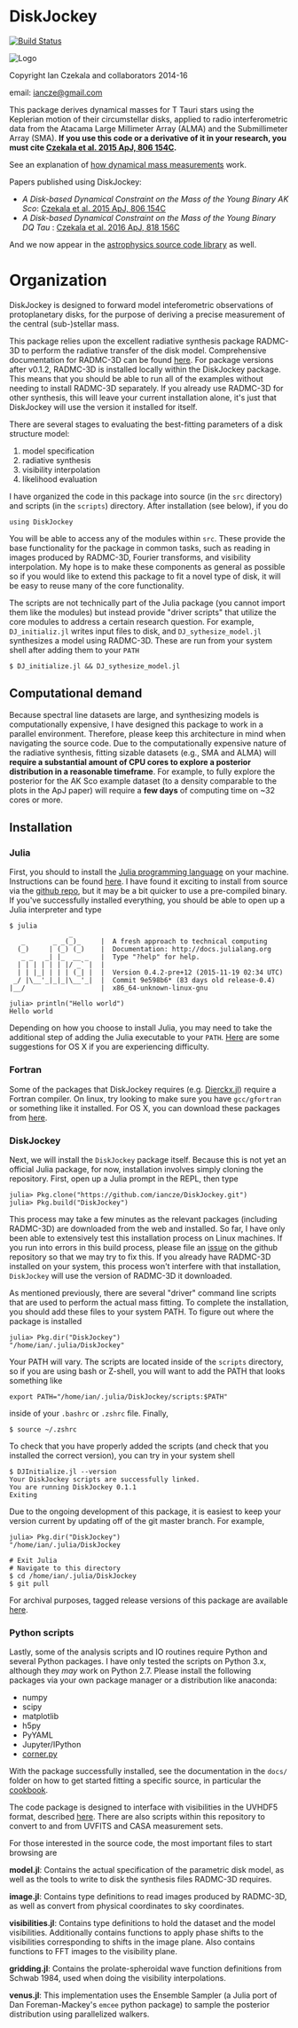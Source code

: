 DiskJockey
===============

[![Build Status](https://travis-ci.org/iancze/DiskJockey.svg?branch=master)](https://travis-ci.org/iancze/DiskJockey)

![Logo](logo.png)

Copyright Ian Czekala and collaborators 2014-16

email: iancze@gmail.com

This package derives dynamical masses for T Tauri stars using the Keplerian motion of their circumstellar disks, applied to radio interferometric data from the Atacama Large Millimeter Array (ALMA) and the Submillimeter Array (SMA). **If you use this code or a derivative of it in your research, you must cite [Czekala et al. 2015 ApJ, 806 154C](http://adsabs.harvard.edu/abs/2015ApJ...806..154C).**

See an explanation of [how dynamical mass measurements](http://iancze.github.io/dynamical/) work.

Papers published using DiskJockey:

* *A Disk-based Dynamical Constraint on the Mass of the Young Binary AK Sco*: [Czekala et al. 2015 ApJ, 806 154C](http://adsabs.harvard.edu/abs/2015ApJ...806..154C)
* *A Disk-based Dynamical Constraint on the Mass of the Young Binary DQ Tau* : [Czekala et al. 2016 ApJ, 818 156C](http://adsabs.harvard.edu/abs/2016ApJ...818..156C)

And we now appear in the [astrophysics source code library](http://ascl.net/1603.011) as well.

# Organization

DiskJockey is designed to forward model inteferometric observations of protoplanetary disks, for the purpose of deriving a precise measurement of the central (sub-)stellar mass.

This package relies upon the excellent radiative synthesis package RADMC-3D to perform the radiative transfer of the disk model. Comprehensive documentation for RADMC-3D can be found [here](http://www.ita.uni-heidelberg.de/~dullemond/software/radmc-3d/). For package versions after v0.1.2, RADMC-3D is installed locally within the DiskJockey package. This means that you should be able to run all of the examples without needing to install RADMC-3D separately. If you already use RADMC-3D for other synthesis, this will leave your current installation alone, it's just that DiskJockey will use the version it installed for itself.

There are several stages to evaluating the best-fitting parameters of a disk structure model:

1. model specification
2. radiative synthesis
3. visibility interpolation
4. likelihood evaluation

I have organized the code in this package into source (in the `src` directory) and scripts (in the `scripts`) directory. After installation (see below), if you do

    using DiskJockey

You will be able to access any of the modules within `src`. These provide the base functionality for the package in common tasks, such as reading in images produced by RADMC-3D, Fourier transforms, and visibility interpolation. My hope is to make these components as general as possible so if you would like to extend this package to fit a novel type of disk, it will be easy to reuse many of the core functionality.

The scripts are not technically part of the Julia package (you cannot import them like the modules) but instead provide "driver scripts" that utilize the core modules to address a certain research question. For example, `DJ_initializ.jl` writes input files to disk, and `DJ_sythesize_model.jl` synthesizes a model using RADMC-3D. These are run from your system shell after adding them to your `PATH`

    $ DJ_initialize.jl && DJ_sythesize_model.jl

## Computational demand

Because spectral line datasets are large, and synthesizing models is computationally expensive, I have designed this package to work in a parallel environment. Therefore, please keep this architecture in mind when navigating the source code. Due to the computationally expensive nature of the radiative synthesis, fitting sizable datasets (e.g., SMA and ALMA) will **require a substantial amount of CPU cores to explore a posterior distribution in a reasonable timeframe**. For example, to fully explore the posterior for the AK Sco example dataset (to a density comparable to the plots in the ApJ paper) will require a **few days** of computing time on ~32 cores or more.

## Installation

### Julia

First, you should to install the [Julia programming language](https://github.com/Astrochem/UVHDF5) on your machine. Instructions can be found [here](http://julialang.org/downloads/). I have found it exciting to install from source via the [github repo](https://github.com/JuliaLang/julia/), but it may be a bit quicker to use a pre-compiled binary. If you've successfully installed everything, you should be able to open up a Julia interpreter and type

    $ julia
                   _
       _       _ _(_)_     |  A fresh approach to technical computing
      (_)     | (_) (_)    |  Documentation: http://docs.julialang.org
       _ _   _| |_  __ _   |  Type "?help" for help.
      | | | | | | |/ _` |  |
      | | |_| | | | (_| |  |  Version 0.4.2-pre+12 (2015-11-19 02:34 UTC)
     _/ |\__'_|_|_|\__'_|  |  Commit 9e598b6* (83 days old release-0.4)
    |__/                   |  x86_64-unknown-linux-gnu

    julia> println("Hello world")
    Hello world

Depending on how you choose to install Julia, you may need to take the additional step of adding the Julia executable to your `PATH`. [Here](https://en.wikibooks.org/wiki/Introducing_Julia/Getting_started#Running_directly_from_terminal) are some suggestions for OS X if you are experiencing difficulty.

### Fortran

Some of the packages that DiskJockey requires (e.g. [Dierckx.jl](https://en.wikibooks.org/wiki/Introducing_Julia/Getting_started#Running_directly_from_terminal)) require a Fortran compiler. On linux, try looking to make sure you have `gcc/gfortran` or something like it installed. For OS X, you can download these packages from [here](http://hpc.sourceforge.net/).

### DiskJockey

Next, we will install the `DiskJockey` package itself. Because this is not yet an official Julia package, for now, installation involves simply cloning the repository. First, open up a Julia prompt in the REPL, then type

    julia> Pkg.clone("https://github.com/iancze/DiskJockey.git")
    julia> Pkg.build("DiskJockey")

This process may take a few minutes as the relevant packages (including RADMC-3D) are downloaded from the web and installed. So far, I have only been able to extensively test this installation process on Linux machines. If you run into errors in this build process, please file an [issue](https://github.com/iancze/DiskJockey/issues) on the github repository so that we may try to fix this. If you already have RADMC-3D installed on your system, this process won't interfere with that installation, `DiskJockey` will use the version of RADMC-3D it downloaded.

As mentioned previously, there are several "driver" command line scripts that are used to perform the actual mass fitting. To complete the installation, you should add these files to your system PATH. To figure out where the package is installed

    julia> Pkg.dir("DiskJockey")
    "/home/ian/.julia/DiskJockey"

Your PATH will vary. The scripts are located inside of the `scripts` directory, so if you are using bash or Z-shell, you will want to add the PATH that looks something like

    export PATH="/home/ian/.julia/DiskJockey/scripts:$PATH"

inside of your `.bashrc` or `.zshrc` file. Finally,

    $ source ~/.zshrc

To check that you have properly added the scripts (and check that you installed the correct version), you can try in your system shell

    $ DJInitialize.jl --version
    Your DiskJockey scripts are successfully linked.
    You are running DiskJockey 0.1.1
    Exiting

Due to the ongoing development of this package, it is easiest to keep your version current by updating off of the git master branch. For example,

    julia> Pkg.dir("DiskJockey")
    "/home/ian/.julia/DiskJockey

    # Exit Julia
    # Navigate to this directory
    $ cd /home/ian/.julia/DiskJockey
    $ git pull

For archival purposes, tagged release versions of this package are available [here](https://github.com/iancze/DiskJockey/releases). 

### Python scripts

Lastly, some of the analysis scripts and IO routines require Python and several Python packages. I have only tested the scripts on Python 3.x, although they *may* work on Python 2.7. Please install the following packages via your own package manager or a distribution like anaconda:

* numpy
* scipy
* matplotlib
* h5py
* PyYAML
* Jupyter/IPython
* [corner.py](https://github.com/dfm/corner.py)

With the package successfully installed, see the documentation in the `docs/` folder on how to get started fitting a specific source, in particular the [cookbook](docs/cookbook.md).

The code package is designed to interface with visibilities in the UVHDF5 format, described [here](https://github.com/Astrochem/UVHDF5). There are also scripts within this repository to convert to and from UVFITS and CASA measurement sets.

For those interested in the source code, the most important files to start browsing are

**model.jl**: Contains the actual specification of the parametric disk model, as well as the tools to write to disk the synthesis files RADMC-3D requires.

**image.jl**: Contains type definitions to read images produced by RADMC-3D, as well as convert from physical coordinates to sky coordinates.

**visibilities.jl**: Contains type definitions to hold the dataset and the model visibilities. Additionally contains functions to apply phase shifts to the visibilities corresponding to shifts in the image plane. Also contains functions to FFT images to the visibility plane.

**gridding.jl**: Contains the prolate-spheroidal wave function definitions from Schwab 1984, used when doing the visibility interpolations.

**venus.jl**: This implementation uses the Ensemble Sampler (a Julia port of Dan Foreman-Mackey's `emcee` python package) to sample the posterior distribution using parallelized walkers.
